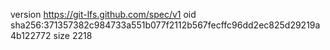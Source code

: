 version https://git-lfs.github.com/spec/v1
oid sha256:371357382c984733a551b077f2112b567fecffc96dd2ec825d29219a4b122772
size 2218
